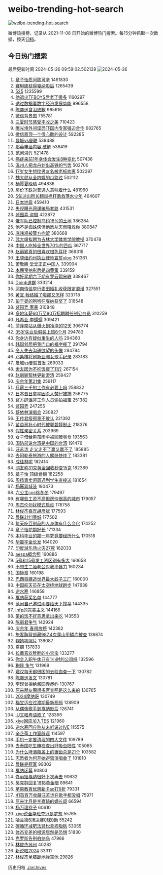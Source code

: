 # weibo-trending-hot-search

[![weibo-trending-hot-search](https://github.com/ameizi/weibo-trending-hot-search/actions/workflows/ci.yml/badge.svg)](https://github.com/ameizi/weibo-trending-hot-search/actions/workflows/ci.yml)

微博热搜榜，记录从 2021-11-08 日开始的微博热门搜索。每15分钟抓取一次数据，按天[归档](./archives)。

## 今日热门搜索

<!-- BEGIN --> 
最后更新时间 2024-05-26 09:59:02.502139 
![2024-05-26](https://imgs-storage.s3.us-east-005.backblazeb2.com/20240526/2024-05-26.png?versionId=4_z8fbbed132d73df8689c40f13_f10102f3e1db081c9_d20240526_m015902_c005_v0501020_t0042_u01716688742050) 
1. [章子怡质问陈可辛](https://s.weibo.com/weibo?q=%23%E7%AB%A0%E5%AD%90%E6%80%A1%E8%B4%A8%E9%97%AE%E9%99%88%E5%8F%AF%E8%BE%9B%23&t=31&band_rank=4&Refer=top) 1491830
1. [赛琳娜获得戛纳影后](https://s.weibo.com/weibo?q=%23%E8%B5%9B%E7%90%B3%E5%A8%9C%E8%8E%B7%E5%BE%97%E6%88%9B%E7%BA%B3%E5%BD%B1%E5%90%8E%23&t=31&band_rank=27&Refer=top) 1265439
1. [525](https://s.weibo.com/weibo?q=525&t=31&band_rank=1&Refer=top) 1235599
1. [他退出TFBOYS后老了很多](https://s.weibo.com/weibo?q=%23%E4%BB%96%E9%80%80%E5%87%BATFBOYS%E5%90%8E%E8%80%81%E4%BA%86%E5%BE%88%E5%A4%9A%23&t=31&band_rank=2&Refer=top) 1160297
1. [透过数据看数字经济发展势能](https://s.weibo.com/weibo?q=%23%E9%80%8F%E8%BF%87%E6%95%B0%E6%8D%AE%E7%9C%8B%E6%95%B0%E5%AD%97%E7%BB%8F%E6%B5%8E%E5%8F%91%E5%B1%95%E5%8A%BF%E8%83%BD%23&t=31&band_rank=3&Refer=top) 996558
1. [陈奕迅含泪致歉](https://s.weibo.com/weibo?q=%23%E9%99%88%E5%A5%95%E8%BF%85%E5%90%AB%E6%B3%AA%E8%87%B4%E6%AD%89%23&t=31&band_rank=4&Refer=top) 965616
1. [微信背景图](https://s.weibo.com/weibo?q=%E5%BE%AE%E4%BF%A1%E8%83%8C%E6%99%AF%E5%9B%BE&t=31&band_rank=37&Refer=top) 755781
1. [三夏时节感受丰收之美](https://s.weibo.com/weibo?q=%23%E4%B8%89%E5%A4%8F%E6%97%B6%E8%8A%82%E6%84%9F%E5%8F%97%E4%B8%B0%E6%94%B6%E4%B9%8B%E7%BE%8E%23&t=31&band_rank=3&Refer=top) 710423
1. [曝光境外间谍恐吓国内专家强迫合作](https://s.weibo.com/weibo?q=%23%E6%9B%9D%E5%85%89%E5%A2%83%E5%A4%96%E9%97%B4%E8%B0%8D%E6%81%90%E5%90%93%E5%9B%BD%E5%86%85%E4%B8%93%E5%AE%B6%E5%BC%BA%E8%BF%AB%E5%90%88%E4%BD%9C%23&t=31&band_rank=5&Refer=top) 682765
1. [微信置顶一个很心酸的设计](https://s.weibo.com/weibo?q=%23%E5%BE%AE%E4%BF%A1%E7%BD%AE%E9%A1%B6%E4%B8%80%E4%B8%AA%E5%BE%88%E5%BF%83%E9%85%B8%E7%9A%84%E8%AE%BE%E8%AE%A1%23&t=31&band_rank=5&Refer=top) 592285
1. [曼城vs曼联](https://s.weibo.com/weibo?q=%23%E6%9B%BC%E5%9F%8Evs%E6%9B%BC%E8%81%94%23&t=31&band_rank=6&Refer=top) 538488
1. [那英电话内容 破解](https://s.weibo.com/weibo?q=%E9%82%A3%E8%8B%B1%E7%94%B5%E8%AF%9D%E5%86%85%E5%AE%B9%20%E7%A0%B4%E8%A7%A3&t=31&band_rank=7&Refer=top) 538419
1. [范闲洪竹](https://s.weibo.com/weibo?q=%E8%8C%83%E9%97%B2%E6%B4%AA%E7%AB%B9&t=31&band_rank=8&Refer=top) 521478
1. [癌症来前1年身体会发生8种变化](https://s.weibo.com/weibo?q=%23%E7%99%8C%E7%97%87%E6%9D%A5%E5%89%8D1%E5%B9%B4%E8%BA%AB%E4%BD%93%E4%BC%9A%E5%8F%91%E7%94%9F8%E7%A7%8D%E5%8F%98%E5%8C%96%23&t=31&band_rank=9&Refer=top) 507436
1. [温州人把龙舟划出高铁的气势](https://s.weibo.com/weibo?q=%23%E6%B8%A9%E5%B7%9E%E4%BA%BA%E6%8A%8A%E9%BE%99%E8%88%9F%E5%88%92%E5%87%BA%E9%AB%98%E9%93%81%E7%9A%84%E6%B0%94%E5%8A%BF%23&t=31&band_rank=10&Refer=top) 502700
1. [17岁女生想纹男友名被老板劝离](https://s.weibo.com/weibo?q=%2317%E5%B2%81%E5%A5%B3%E7%94%9F%E6%83%B3%E7%BA%B9%E7%94%B7%E5%8F%8B%E5%90%8D%E8%A2%AB%E8%80%81%E6%9D%BF%E5%8A%9D%E7%A6%BB%23&t=31&band_rank=40&Refer=top) 502397
1. [魏大勋从全内娱的瓜路过](https://s.weibo.com/weibo?q=%23%E9%AD%8F%E5%A4%A7%E5%8B%8B%E4%BB%8E%E5%85%A8%E5%86%85%E5%A8%B1%E7%9A%84%E7%93%9C%E8%B7%AF%E8%BF%87%23&t=31&band_rank=12&Refer=top) 502112
1. [杨幂夏晚晴](https://s.weibo.com/weibo?q=%E6%9D%A8%E5%B9%82%E5%A4%8F%E6%99%9A%E6%99%B4&t=31&band_rank=11&Refer=top) 494836
1. [房价下跌对普通人意味着什么](https://s.weibo.com/weibo?q=%23%E6%88%BF%E4%BB%B7%E4%B8%8B%E8%B7%8C%E5%AF%B9%E6%99%AE%E9%80%9A%E4%BA%BA%E6%84%8F%E5%91%B3%E7%9D%80%E4%BB%80%E4%B9%88%23&t=31&band_rank=16&Refer=top) 481960
1. [5旬派出所长翻越栏杆勇救落水少年](https://s.weibo.com/weibo?q=%235%E6%97%AC%E6%B4%BE%E5%87%BA%E6%89%80%E9%95%BF%E7%BF%BB%E8%B6%8A%E6%A0%8F%E6%9D%86%E5%8B%87%E6%95%91%E8%90%BD%E6%B0%B4%E5%B0%91%E5%B9%B4%23&t=31&band_rank=10&Refer=top) 464607
1. [日本地震](https://s.weibo.com/weibo?q=%E6%97%A5%E6%9C%AC%E5%9C%B0%E9%9C%87&t=31&band_rank=17&Refer=top) 459410
1. [央视曝光网课骗局套路](https://s.weibo.com/weibo?q=%23%E5%A4%AE%E8%A7%86%E6%9B%9D%E5%85%89%E7%BD%91%E8%AF%BE%E9%AA%97%E5%B1%80%E5%A5%97%E8%B7%AF%23&t=31&band_rank=46&Refer=top) 431531
1. [酱园弄 盗摄](https://s.weibo.com/weibo?q=%E9%85%B1%E5%9B%AD%E5%BC%84%20%E7%9B%97%E6%91%84&t=31&band_rank=7&Refer=top) 422872
1. [俄军队已控制乌约18%的土地](https://s.weibo.com/weibo?q=%23%E4%BF%84%E5%86%9B%E9%98%9F%E5%B7%B2%E6%8E%A7%E5%88%B6%E4%B9%8C%E7%BA%A618%25%E7%9A%84%E5%9C%9F%E5%9C%B0%23&t=31&band_rank=9&Refer=top) 386284
1. [他不是蜘蛛侠但他愿从天而降救你](https://s.weibo.com/weibo?q=%23%E4%BB%96%E4%B8%8D%E6%98%AF%E8%9C%98%E8%9B%9B%E4%BE%A0%E4%BD%86%E4%BB%96%E6%84%BF%E4%BB%8E%E5%A4%A9%E8%80%8C%E9%99%8D%E6%95%91%E4%BD%A0%23&t=31&band_rank=10&Refer=top) 380847
1. [麻辣鸡被警方拘留](https://s.weibo.com/weibo?q=%23%E9%BA%BB%E8%BE%A3%E9%B8%A1%E8%A2%AB%E8%AD%A6%E6%96%B9%E6%8B%98%E7%95%99%23&t=31&band_rank=44&Refer=top) 380668
1. [武大靖拟聘为吉林大学体育学院教授](https://s.weibo.com/weibo?q=%23%E6%AD%A6%E5%A4%A7%E9%9D%96%E6%8B%9F%E8%81%98%E4%B8%BA%E5%90%89%E6%9E%97%E5%A4%A7%E5%AD%A6%E4%BD%93%E8%82%B2%E5%AD%A6%E9%99%A2%E6%95%99%E6%8E%88%23&t=31&band_rank=13&Refer=top) 370478
1. [中国人吃掉全世界70%的西瓜](https://s.weibo.com/weibo?q=%23%E4%B8%AD%E5%9B%BD%E4%BA%BA%E5%90%83%E6%8E%89%E5%85%A8%E4%B8%96%E7%95%8C70%25%E7%9A%84%E8%A5%BF%E7%93%9C%23&t=31&band_rank=14&Refer=top) 367717
1. [赵丽颖真的很喜欢橙色耳环](https://s.weibo.com/weibo?q=%23%E8%B5%B5%E4%B8%BD%E9%A2%96%E7%9C%9F%E7%9A%84%E5%BE%88%E5%96%9C%E6%AC%A2%E6%A9%99%E8%89%B2%E8%80%B3%E7%8E%AF%23&t=31&band_rank=15&Refer=top) 366315
1. [王骁纽约州执业律师宣誓vlog](https://s.weibo.com/weibo?q=%E7%8E%8B%E9%AA%81%E7%BA%BD%E7%BA%A6%E5%B7%9E%E6%89%A7%E4%B8%9A%E5%BE%8B%E5%B8%88%E5%AE%A3%E8%AA%93vlog&t=31&band_rank=31&Refer=top) 351361
1. [萧敬腾 堂堂正正中国人](https://s.weibo.com/weibo?q=%E8%90%A7%E6%95%AC%E8%85%BE%20%E5%A0%82%E5%A0%82%E6%AD%A3%E6%AD%A3%E4%B8%AD%E5%9B%BD%E4%BA%BA&t=31&band_rank=13&Refer=top) 339904
1. [本届戛纳影后是四黄蛋](https://s.weibo.com/weibo?q=%23%E6%9C%AC%E5%B1%8A%E6%88%9B%E7%BA%B3%E5%BD%B1%E5%90%8E%E6%98%AF%E5%9B%9B%E9%BB%84%E8%9B%8B%23&t=31&band_rank=28&Refer=top) 339159
1. [你好星期六下期有罗云熙宋轶](https://s.weibo.com/weibo?q=%23%E4%BD%A0%E5%A5%BD%E6%98%9F%E6%9C%9F%E5%85%AD%E4%B8%8B%E6%9C%9F%E6%9C%89%E7%BD%97%E4%BA%91%E7%86%99%E5%AE%8B%E8%BD%B6%23&t=31&band_rank=17&Refer=top) 338467
1. [Doinb退群](https://s.weibo.com/weibo?q=%23Doinb%E9%80%80%E7%BE%A4%23&t=31&band_rank=18&Refer=top) 333214
1. [河南情侣举行麦田婚礼收获限定浪漫](https://s.weibo.com/weibo?q=%23%E6%B2%B3%E5%8D%97%E6%83%85%E4%BE%A3%E4%B8%BE%E8%A1%8C%E9%BA%A6%E7%94%B0%E5%A9%9A%E7%A4%BC%E6%94%B6%E8%8E%B7%E9%99%90%E5%AE%9A%E6%B5%AA%E6%BC%AB%23&t=31&band_rank=10&Refer=top) 327551
1. [黄宣 我结婚了啦那又怎样](https://s.weibo.com/weibo?q=%E9%BB%84%E5%AE%A3%20%E6%88%91%E7%BB%93%E5%A9%9A%E4%BA%86%E5%95%A6%E9%82%A3%E5%8F%88%E6%80%8E%E6%A0%B7&t=31&band_rank=11&Refer=top) 323718
1. [彭于晏的狗狗在戛纳获奖了](https://s.weibo.com/weibo?q=%E5%BD%AD%E4%BA%8E%E6%99%8F%E7%9A%84%E7%8B%97%E7%8B%97%E5%9C%A8%E6%88%9B%E7%BA%B3%E8%8E%B7%E5%A5%96%E4%BA%86&t=31&band_rank=45&Refer=top) 316548
1. [酱园弄 家暴](https://s.weibo.com/weibo?q=%E9%85%B1%E5%9B%AD%E5%BC%84%20%E5%AE%B6%E6%9A%B4&t=31&band_rank=14&Refer=top) 310848
1. [多地年薪60万至80万招聘聘任制公务员](https://s.weibo.com/weibo?q=%23%E5%A4%9A%E5%9C%B0%E5%B9%B4%E8%96%AA60%E4%B8%87%E8%87%B380%E4%B8%87%E6%8B%9B%E8%81%98%E8%81%98%E4%BB%BB%E5%88%B6%E5%85%AC%E5%8A%A1%E5%91%98%23&t=31&band_rank=15&Refer=top) 310259
1. [凡希亚 李蠕蠕](https://s.weibo.com/weibo?q=%E5%87%A1%E5%B8%8C%E4%BA%9A%20%E6%9D%8E%E8%A0%95%E8%A0%95&t=31&band_rank=22&Refer=top) 309421
1. [菏泽南站从爆火到冷清的12天](https://s.weibo.com/weibo?q=%23%E8%8F%8F%E6%B3%BD%E5%8D%97%E7%AB%99%E4%BB%8E%E7%88%86%E7%81%AB%E5%88%B0%E5%86%B7%E6%B8%85%E7%9A%8412%E5%A4%A9%23&t=31&band_rank=16&Refer=top) 306774
1. [35岁失业后假装上班6个月](https://s.weibo.com/weibo?q=%2335%E5%B2%81%E5%A4%B1%E4%B8%9A%E5%90%8E%E5%81%87%E8%A3%85%E4%B8%8A%E7%8F%AD6%E4%B8%AA%E6%9C%88%23&t=31&band_rank=17&Refer=top) 294783
1. [你身边有疑似重生的人吗](https://s.weibo.com/weibo?q=%23%E4%BD%A0%E8%BA%AB%E8%BE%B9%E6%9C%89%E7%96%91%E4%BC%BC%E9%87%8D%E7%94%9F%E7%9A%84%E4%BA%BA%E5%90%97%23&t=31&band_rank=19&Refer=top) 294360
1. [韩国邻居把我门口的福字撕了](https://s.weibo.com/weibo?q=%23%E9%9F%A9%E5%9B%BD%E9%82%BB%E5%B1%85%E6%8A%8A%E6%88%91%E9%97%A8%E5%8F%A3%E7%9A%84%E7%A6%8F%E5%AD%97%E6%92%95%E4%BA%86%23&t=31&band_rank=39&Refer=top) 291794
1. [令人失去沟通欲望的头像](https://s.weibo.com/weibo?q=%E4%BB%A4%E4%BA%BA%E5%A4%B1%E5%8E%BB%E6%B2%9F%E9%80%9A%E6%AC%B2%E6%9C%9B%E7%9A%84%E5%A4%B4%E5%83%8F&t=31&band_rank=18&Refer=top) 284784
1. [邓紫棋将刷新亚洲女歌手纪录](https://s.weibo.com/weibo?q=%23%E9%82%93%E7%B4%AB%E6%A3%8B%E5%B0%86%E5%88%B7%E6%96%B0%E4%BA%9A%E6%B4%B2%E5%A5%B3%E6%AD%8C%E6%89%8B%E7%BA%AA%E5%BD%95%23&t=31&band_rank=46&Refer=top) 283183
1. [曼城vs曼联首发](https://s.weibo.com/weibo?q=%23%E6%9B%BC%E5%9F%8Evs%E6%9B%BC%E8%81%94%E9%A6%96%E5%8F%91%23&t=31&band_rank=20&Refer=top) 269033
1. [舍友因为不吃饭瘦了11斤](https://s.weibo.com/weibo?q=%23%E8%88%8D%E5%8F%8B%E5%9B%A0%E4%B8%BA%E4%B8%8D%E5%90%83%E9%A5%AD%E7%98%A6%E4%BA%8611%E6%96%A4%23&t=31&band_rank=21&Refer=top) 267154
1. [赵丽颖帮林更新澄清](https://s.weibo.com/weibo?q=%23%E8%B5%B5%E4%B8%BD%E9%A2%96%E5%B8%AE%E6%9E%97%E6%9B%B4%E6%96%B0%E6%BE%84%E6%B8%85%23&t=31&band_rank=23&Refer=top) 259427
1. [庆余年第21集](https://s.weibo.com/weibo?q=%E5%BA%86%E4%BD%99%E5%B9%B4%E7%AC%AC21%E9%9B%86&t=31&band_rank=24&Refer=top) 259117
1. [月薪三千的工作有必要上吗](https://s.weibo.com/weibo?q=%23%E6%9C%88%E8%96%AA%E4%B8%89%E5%8D%83%E7%9A%84%E5%B7%A5%E4%BD%9C%E6%9C%89%E5%BF%85%E8%A6%81%E4%B8%8A%E5%90%97%23&t=31&band_rank=35&Refer=top) 258832
1. [日本昔日童星因杀人焚尸被捕](https://s.weibo.com/weibo?q=%23%E6%97%A5%E6%9C%AC%E6%98%94%E6%97%A5%E7%AB%A5%E6%98%9F%E5%9B%A0%E6%9D%80%E4%BA%BA%E7%84%9A%E5%B0%B8%E8%A2%AB%E6%8D%95%23&t=31&band_rank=26&Refer=top) 256775
1. [官方辟谣非工作人员偷拍福宝](https://s.weibo.com/weibo?q=%23%E5%AE%98%E6%96%B9%E8%BE%9F%E8%B0%A3%E9%9D%9E%E5%B7%A5%E4%BD%9C%E4%BA%BA%E5%91%98%E5%81%B7%E6%8B%8D%E7%A6%8F%E5%AE%9D%23&t=31&band_rank=30&Refer=top) 251382
1. [酱园弄](https://s.weibo.com/weibo?q=%E9%85%B1%E5%9B%AD%E5%BC%84&t=31&band_rank=25&Refer=top) 247255
1. [蔡依林演唱会](https://s.weibo.com/weibo?q=%E8%94%A1%E4%BE%9D%E6%9E%97%E6%BC%94%E5%94%B1%E4%BC%9A&t=31&band_rank=27&Refer=top) 230827
1. [王传君瘦得我不敢认](https://s.weibo.com/weibo?q=%E7%8E%8B%E4%BC%A0%E5%90%9B%E7%98%A6%E5%BE%97%E6%88%91%E4%B8%8D%E6%95%A2%E8%AE%A4&t=31&band_rank=32&Refer=top) 221392
1. [苗苗恶补小时代被郭碧婷制止](https://s.weibo.com/weibo?q=%23%E8%8B%97%E8%8B%97%E6%81%B6%E8%A1%A5%E5%B0%8F%E6%97%B6%E4%BB%A3%E8%A2%AB%E9%83%AD%E7%A2%A7%E5%A9%B7%E5%88%B6%E6%AD%A2%23&t=31&band_rank=28&Refer=top) 218376
1. [假性亲密关系](https://s.weibo.com/weibo?q=%E5%81%87%E6%80%A7%E4%BA%B2%E5%AF%86%E5%85%B3%E7%B3%BB&t=31&band_rank=29&Refer=top) 203969
1. [女子借给男孩雨伞被回赠零食](https://s.weibo.com/weibo?q=%23%E5%A5%B3%E5%AD%90%E5%80%9F%E7%BB%99%E7%94%B7%E5%AD%A9%E9%9B%A8%E4%BC%9E%E8%A2%AB%E5%9B%9E%E8%B5%A0%E9%9B%B6%E9%A3%9F%23&t=31&band_rank=10&Refer=top) 193563
1. [国防部说台湾是中国的台湾](https://s.weibo.com/weibo?q=%23%E5%9B%BD%E9%98%B2%E9%83%A8%E8%AF%B4%E5%8F%B0%E6%B9%BE%E6%98%AF%E4%B8%AD%E5%9B%BD%E7%9A%84%E5%8F%B0%E6%B9%BE%23&t=31&band_rank=30&Refer=top) 191476
1. [汪苏泷 走又走不了赢又赢不了](https://s.weibo.com/weibo?q=%E6%B1%AA%E8%8B%8F%E6%B3%B7%20%E8%B5%B0%E5%8F%88%E8%B5%B0%E4%B8%8D%E4%BA%86%E8%B5%A2%E5%8F%88%E8%B5%A2%E4%B8%8D%E4%BA%86&t=31&band_rank=33&Refer=top) 185885
1. [去阿勒泰旅游的人膀胱快炸了](https://s.weibo.com/weibo?q=%23%E5%8E%BB%E9%98%BF%E5%8B%92%E6%B3%B0%E6%97%85%E6%B8%B8%E7%9A%84%E4%BA%BA%E8%86%80%E8%83%B1%E5%BF%AB%E7%82%B8%E4%BA%86%23&t=31&band_rank=32&Refer=top) 183381
1. [成佳林呢](https://s.weibo.com/weibo?q=%E6%88%90%E4%BD%B3%E6%9E%97%E5%91%A2&t=31&band_rank=34&Refer=top) 182414
1. [网友称31克黄金回收秒变15克](https://s.weibo.com/weibo?q=%23%E7%BD%91%E5%8F%8B%E7%A7%B031%E5%85%8B%E9%BB%84%E9%87%91%E5%9B%9E%E6%94%B6%E7%A7%92%E5%8F%9815%E5%85%8B%23&t=31&band_rank=22&Refer=top) 182389
1. [章子怡 顶级骨相](https://s.weibo.com/weibo?q=%E7%AB%A0%E5%AD%90%E6%80%A1%20%E9%A1%B6%E7%BA%A7%E9%AA%A8%E7%9B%B8&t=31&band_rank=24&Refer=top) 182258
1. [周扬青卖闲置遇到学生直接送](https://s.weibo.com/weibo?q=%23%E5%91%A8%E6%89%AC%E9%9D%92%E5%8D%96%E9%97%B2%E7%BD%AE%E9%81%87%E5%88%B0%E5%AD%A6%E7%94%9F%E7%9B%B4%E6%8E%A5%E9%80%81%23&t=31&band_rank=25&Refer=top) 181654
1. [杨幂异域装](https://s.weibo.com/weibo?q=%23%E6%9D%A8%E5%B9%82%E5%BC%82%E5%9F%9F%E8%A3%85%23&t=31&band_rank=31&Refer=top) 180473
1. [六公主cos徐冬冬](https://s.weibo.com/weibo?q=%23%E5%85%AD%E5%85%AC%E4%B8%BBcos%E5%BE%90%E5%86%AC%E5%86%AC%23&t=31&band_rank=30&Refer=top) 179497
1. [有哪些工资不高但房价很高的城市](https://s.weibo.com/weibo?q=%23%E6%9C%89%E5%93%AA%E4%BA%9B%E5%B7%A5%E8%B5%84%E4%B8%8D%E9%AB%98%E4%BD%86%E6%88%BF%E4%BB%B7%E5%BE%88%E9%AB%98%E7%9A%84%E5%9F%8E%E5%B8%82%23&t=31&band_rank=32&Refer=top) 179057
1. [周杰伦勿扰模式启动](https://s.weibo.com/weibo?q=%23%E5%91%A8%E6%9D%B0%E4%BC%A6%E5%8B%BF%E6%89%B0%E6%A8%A1%E5%BC%8F%E5%90%AF%E5%8A%A8%23&t=31&band_rank=36&Refer=top) 178758
1. [林俊杰嘉宾胡彦斌](https://s.weibo.com/weibo?q=%23%E6%9E%97%E4%BF%8A%E6%9D%B0%E5%98%89%E5%AE%BE%E8%83%A1%E5%BD%A6%E6%96%8C%23&t=31&band_rank=37&Refer=top) 177593
1. [曼联2比1曼城](https://s.weibo.com/weibo?q=%23%E6%9B%BC%E8%81%942%E6%AF%941%E6%9B%BC%E5%9F%8E%23&t=31&band_rank=26&Refer=top) 177502
1. [每天吃豆制品的人身体有什么变化](https://s.weibo.com/weibo?q=%23%E6%AF%8F%E5%A4%A9%E5%90%83%E8%B1%86%E5%88%B6%E5%93%81%E7%9A%84%E4%BA%BA%E8%BA%AB%E4%BD%93%E6%9C%89%E4%BB%80%E4%B9%88%E5%8F%98%E5%8C%96%23&t=31&band_rank=35&Refer=top) 174252
1. [章子怡花期好长](https://s.weibo.com/weibo?q=%23%E7%AB%A0%E5%AD%90%E6%80%A1%E8%8A%B1%E6%9C%9F%E5%A5%BD%E9%95%BF%23&t=31&band_rank=35&Refer=top) 171334
1. [本科毕业的那一年究竟要经历什么](https://s.weibo.com/weibo?q=%23%E6%9C%AC%E7%A7%91%E6%AF%95%E4%B8%9A%E7%9A%84%E9%82%A3%E4%B8%80%E5%B9%B4%E7%A9%B6%E7%AB%9F%E8%A6%81%E7%BB%8F%E5%8E%86%E4%BB%80%E4%B9%88%23&t=31&band_rank=36&Refer=top) 170518
1. [华晨宇金长发](https://s.weibo.com/weibo?q=%23%E5%8D%8E%E6%99%A8%E5%AE%87%E9%87%91%E9%95%BF%E5%8F%91%23&t=31&band_rank=38&Refer=top) 164020
1. [印度游乐场火灾27死](https://s.weibo.com/weibo?q=%23%E5%8D%B0%E5%BA%A6%E6%B8%B8%E4%B9%90%E5%9C%BA%E7%81%AB%E7%81%BE27%E6%AD%BB%23&t=31&band_rank=20&Refer=top) 162033
1. [aespa概念照](https://s.weibo.com/weibo?q=aespa%E6%A6%82%E5%BF%B5%E7%85%A7&t=31&band_rank=39&Refer=top) 160886
1. [5号和15号发工资区别有多大](https://s.weibo.com/weibo?q=%235%E5%8F%B7%E5%92%8C15%E5%8F%B7%E5%8F%91%E5%B7%A5%E8%B5%84%E5%8C%BA%E5%88%AB%E6%9C%89%E5%A4%9A%E5%A4%A7%23&t=31&band_rank=27&Refer=top) 160658
1. [不想生二胎老公对我冷暴力](https://s.weibo.com/weibo?q=%23%E4%B8%8D%E6%83%B3%E7%94%9F%E4%BA%8C%E8%83%8E%E8%80%81%E5%85%AC%E5%AF%B9%E6%88%91%E5%86%B7%E6%9A%B4%E5%8A%9B%23&t=31&band_rank=42&Refer=top) 160234
1. [国际章](https://s.weibo.com/weibo?q=%E5%9B%BD%E9%99%85%E7%AB%A0&t=31&band_rank=40&Refer=top) 160198
1. [巴西将建造世界最大蚊子工厂](https://s.weibo.com/weibo?q=%23%E5%B7%B4%E8%A5%BF%E5%B0%86%E5%BB%BA%E9%80%A0%E4%B8%96%E7%95%8C%E6%9C%80%E5%A4%A7%E8%9A%8A%E5%AD%90%E5%B7%A5%E5%8E%82%23&t=31&band_rank=30&Refer=top) 160000
1. [中国航天员在太空绕地球跑步](https://s.weibo.com/weibo?q=%23%E4%B8%AD%E5%9B%BD%E8%88%AA%E5%A4%A9%E5%91%98%E5%9C%A8%E5%A4%AA%E7%A9%BA%E7%BB%95%E5%9C%B0%E7%90%83%E8%B7%91%E6%AD%A5%23&t=31&band_rank=36&Refer=top) 147638
1. [逆水寒](https://s.weibo.com/weibo?q=%E9%80%86%E6%B0%B4%E5%AF%92&t=31&band_rank=40&Refer=top) 146858
1. [戛纳获奖名单](https://s.weibo.com/weibo?q=%E6%88%9B%E7%BA%B3%E8%8E%B7%E5%A5%96%E5%90%8D%E5%8D%95&t=31&band_rank=46&Refer=top) 144777
1. [范闲自己淋过雨要给天下撑伞](https://s.weibo.com/weibo?q=%23%E8%8C%83%E9%97%B2%E8%87%AA%E5%B7%B1%E6%B7%8B%E8%BF%87%E9%9B%A8%E8%A6%81%E7%BB%99%E5%A4%A9%E4%B8%8B%E6%92%91%E4%BC%9E%23&t=31&band_rank=38&Refer=top) 144335
1. [infp的完美主义](https://s.weibo.com/weibo?q=%23infp%E7%9A%84%E5%AE%8C%E7%BE%8E%E4%B8%BB%E4%B9%89%23&t=31&band_rank=45&Refer=top) 144169
1. [带的饭不好意思拿出来吃](https://s.weibo.com/weibo?q=%E5%B8%A6%E7%9A%84%E9%A5%AD%E4%B8%8D%E5%A5%BD%E6%84%8F%E6%80%9D%E6%8B%BF%E5%87%BA%E6%9D%A5%E5%90%83&t=31&band_rank=39&Refer=top) 143553
1. [陈丽君争气](https://s.weibo.com/weibo?q=%E9%99%88%E4%B8%BD%E5%90%9B%E4%BA%89%E6%B0%94&t=31&band_rank=41&Refer=top) 142924
1. [庆余年 春闱放榜](https://s.weibo.com/weibo?q=%E5%BA%86%E4%BD%99%E5%B9%B4%20%E6%98%A5%E9%97%B1%E6%94%BE%E6%A6%9C&t=31&band_rank=42&Refer=top) 142382
1. [旅客胸背部藏987.4克穿山甲鳞片被查](https://s.weibo.com/weibo?q=%23%E6%97%85%E5%AE%A2%E8%83%B8%E8%83%8C%E9%83%A8%E8%97%8F987.4%E5%85%8B%E7%A9%BF%E5%B1%B1%E7%94%B2%E9%B3%9E%E7%89%87%E8%A2%AB%E6%9F%A5%23&t=31&band_rank=43&Refer=top) 139874
1. [鞠婧祎照片](https://s.weibo.com/weibo?q=%E9%9E%A0%E5%A9%A7%E7%A5%8E%E7%85%A7%E7%89%87&t=31&band_rank=44&Refer=top) 138087
1. [盗摄](https://s.weibo.com/weibo?q=%E7%9B%97%E6%91%84&t=31&band_rank=41&Refer=top) 137833
1. [长辈喜欢胖胖的小宝宝](https://s.weibo.com/weibo?q=%E9%95%BF%E8%BE%88%E5%96%9C%E6%AC%A2%E8%83%96%E8%83%96%E7%9A%84%E5%B0%8F%E5%AE%9D%E5%AE%9D&t=31&band_rank=42&Refer=top) 133277
1. [你会入职午休只有1小时的公司吗](https://s.weibo.com/weibo?q=%23%E4%BD%A0%E4%BC%9A%E5%85%A5%E8%81%8C%E5%8D%88%E4%BC%91%E5%8F%AA%E6%9C%891%E5%B0%8F%E6%97%B6%E7%9A%84%E5%85%AC%E5%8F%B8%E5%90%97%23&t=31&band_rank=45&Refer=top) 132596
1. [狗阵 争气](https://s.weibo.com/weibo?q=%E7%8B%97%E9%98%B5%20%E4%BA%89%E6%B0%94&t=31&band_rank=43&Refer=top) 131969
1. [建议每天都很困的去验血查一下](https://s.weibo.com/weibo?q=%23%E5%BB%BA%E8%AE%AE%E6%AF%8F%E5%A4%A9%E9%83%BD%E5%BE%88%E5%9B%B0%E7%9A%84%E5%8E%BB%E9%AA%8C%E8%A1%80%E6%9F%A5%E4%B8%80%E4%B8%8B%23&t=31&band_rank=46&Refer=top) 130782
1. [陈奕迅发文](https://s.weibo.com/weibo?q=%E9%99%88%E5%A5%95%E8%BF%85%E5%8F%91%E6%96%87&t=31&band_rank=47&Refer=top) 130781
1. [李现曾拒绝酱园弄邀约](https://s.weibo.com/weibo?q=%23%E6%9D%8E%E7%8E%B0%E6%9B%BE%E6%8B%92%E7%BB%9D%E9%85%B1%E5%9B%AD%E5%BC%84%E9%82%80%E7%BA%A6%23&t=31&band_rank=48&Refer=top) 130767
1. [原来朋友圈很多官宣照是这么来的](https://s.weibo.com/weibo?q=%23%E5%8E%9F%E6%9D%A5%E6%9C%8B%E5%8F%8B%E5%9C%88%E5%BE%88%E5%A4%9A%E5%AE%98%E5%AE%A3%E7%85%A7%E6%98%AF%E8%BF%99%E4%B9%88%E6%9D%A5%E7%9A%84%23&t=31&band_rank=49&Refer=top) 130765
1. [2024摩纳哥](https://s.weibo.com/weibo?q=%232024%E6%91%A9%E7%BA%B3%E5%93%A5%23&t=31&band_rank=50&Refer=top) 130749
1. [福宝适应过渡期最新视频](https://s.weibo.com/weibo?q=%23%E7%A6%8F%E5%AE%9D%E9%80%82%E5%BA%94%E8%BF%87%E6%B8%A1%E6%9C%9F%E6%9C%80%E6%96%B0%E8%A7%86%E9%A2%91%23&t=31&band_rank=46&Refer=top) 128909
1. [从偶像歌手到戛纳影后](https://s.weibo.com/weibo?q=%23%E4%BB%8E%E5%81%B6%E5%83%8F%E6%AD%8C%E6%89%8B%E5%88%B0%E6%88%9B%E7%BA%B3%E5%BD%B1%E5%90%8E%23&t=31&band_rank=47&Refer=top) 128741
1. [IU又唱粤语歌了](https://s.weibo.com/weibo?q=%23IU%E5%8F%88%E5%94%B1%E7%B2%A4%E8%AF%AD%E6%AD%8C%E4%BA%86%23&t=31&band_rank=49&Refer=top) 128396
1. [xiye回应加入TES](https://s.weibo.com/weibo?q=%23xiye%E5%9B%9E%E5%BA%94%E5%8A%A0%E5%85%A5TES%23&t=31&band_rank=44&Refer=top) 121960
1. [逆水寒回应称从未听说过IVE](https://s.weibo.com/weibo?q=%23%E9%80%86%E6%B0%B4%E5%AF%92%E5%9B%9E%E5%BA%94%E7%A7%B0%E4%BB%8E%E6%9C%AA%E5%90%AC%E8%AF%B4%E8%BF%87IVE%23&t=31&band_rank=43&Refer=top) 115575
1. [辛芷蕾工作室辟谣](https://s.weibo.com/weibo?q=%23%E8%BE%9B%E8%8A%B7%E8%95%BE%E5%B7%A5%E4%BD%9C%E5%AE%A4%E8%BE%9F%E8%B0%A3%23&t=31&band_rank=49&Refer=top) 114597
1. [手机一定要清理的四大文件](https://s.weibo.com/weibo?q=%23%E6%89%8B%E6%9C%BA%E4%B8%80%E5%AE%9A%E8%A6%81%E6%B8%85%E7%90%86%E7%9A%84%E5%9B%9B%E5%A4%A7%E6%96%87%E4%BB%B6%23&t=31&band_rank=44&Refer=top) 109789
1. [去泰国吃生腌检查出肝吸虫阳性](https://s.weibo.com/weibo?q=%23%E5%8E%BB%E6%B3%B0%E5%9B%BD%E5%90%83%E7%94%9F%E8%85%8C%E6%A3%80%E6%9F%A5%E5%87%BA%E8%82%9D%E5%90%B8%E8%99%AB%E9%98%B3%E6%80%A7%23&t=31&band_rank=47&Refer=top) 105085
1. [为什么啤酒瓶盖上的锯齿总是21个](https://s.weibo.com/weibo?q=%23%E4%B8%BA%E4%BB%80%E4%B9%88%E5%95%A4%E9%85%92%E7%93%B6%E7%9B%96%E4%B8%8A%E7%9A%84%E9%94%AF%E9%BD%BF%E6%80%BB%E6%98%AF21%E4%B8%AA%23&t=31&band_rank=48&Refer=top) 103582
1. [志愿者为何开始避雷演唱会了](https://s.weibo.com/weibo?q=%23%E5%BF%97%E6%84%BF%E8%80%85%E4%B8%BA%E4%BD%95%E5%BC%80%E5%A7%8B%E9%81%BF%E9%9B%B7%E6%BC%94%E5%94%B1%E4%BC%9A%E4%BA%86%23&t=31&band_rank=34&Refer=top) 101810
1. [曼联是冠军](https://s.weibo.com/weibo?q=%E6%9B%BC%E8%81%94%E6%98%AF%E5%86%A0%E5%86%9B&t=31&band_rank=50&Refer=top) 99302
1. [戛纳闭幕](https://s.weibo.com/weibo?q=%E6%88%9B%E7%BA%B3%E9%97%AD%E5%B9%95&t=31&band_rank=28&Refer=top) 90803
1. [佟丽娅戛纳很好下次再去](https://s.weibo.com/weibo?q=%23%E4%BD%9F%E4%B8%BD%E5%A8%85%E6%88%9B%E7%BA%B3%E5%BE%88%E5%A5%BD%E4%B8%8B%E6%AC%A1%E5%86%8D%E5%8E%BB%23&t=31&band_rank=31&Refer=top) 90632
1. [吴克群回复1818黄金眼](https://s.weibo.com/weibo?q=%23%E5%90%B4%E5%85%8B%E7%BE%A4%E5%9B%9E%E5%A4%8D1818%E9%BB%84%E9%87%91%E7%9C%BC%23&t=31&band_rank=35&Refer=top) 89641
1. [苹果教育优惠新iPad打9折](https://s.weibo.com/weibo?q=%23%E8%8B%B9%E6%9E%9C%E6%95%99%E8%82%B2%E4%BC%98%E6%83%A0%E6%96%B0iPad%E6%89%939%E6%8A%98%23&t=31&band_rank=50&Refer=top) 79331
1. [41首百万收藏汪苏泷在歌手都没唱](https://s.weibo.com/weibo?q=%2341%E9%A6%96%E7%99%BE%E4%B8%87%E6%94%B6%E8%97%8F%E6%B1%AA%E8%8B%8F%E6%B3%B7%E5%9C%A8%E6%AD%8C%E6%89%8B%E9%83%BD%E6%B2%A1%E5%94%B1%23&t=31&band_rank=49&Refer=top) 75971
1. [原来沈月是李嘉琦的嫡长闺](https://s.weibo.com/weibo?q=%23%E5%8E%9F%E6%9D%A5%E6%B2%88%E6%9C%88%E6%98%AF%E6%9D%8E%E5%98%89%E7%90%A6%E7%9A%84%E5%AB%A1%E9%95%BF%E9%97%BA%23&t=31&band_rank=49&Refer=top) 66594
1. [杨万理卷子](https://s.weibo.com/weibo?q=%E6%9D%A8%E4%B8%87%E7%90%86%E5%8D%B7%E5%AD%90&t=31&band_rank=49&Refer=top) 60610
1. [xiye说全华班夺冠是梦想](https://s.weibo.com/weibo?q=%23xiye%E8%AF%B4%E5%85%A8%E5%8D%8E%E7%8F%AD%E5%A4%BA%E5%86%A0%E6%98%AF%E6%A2%A6%E6%83%B3%23&t=31&band_rank=47&Refer=top) 55765
1. [哈兰德6场决赛0球0助](https://s.weibo.com/weibo?q=%23%E5%93%88%E5%85%B0%E5%BE%B76%E5%9C%BA%E5%86%B3%E8%B5%9B0%E7%90%830%E5%8A%A9%23&t=31&band_rank=48&Refer=top) 55242
1. [碳循环减肥法轻松拿捏脂肪](https://s.weibo.com/weibo?q=%E7%A2%B3%E5%BE%AA%E7%8E%AF%E5%87%8F%E8%82%A5%E6%B3%95%E8%BD%BB%E6%9D%BE%E6%8B%BF%E6%8D%8F%E8%84%82%E8%82%AA&t=31&band_rank=48&Refer=top) 53055
1. [体态变差的根源居然是恐惧](https://s.weibo.com/weibo?q=%23%E4%BD%93%E6%80%81%E5%8F%98%E5%B7%AE%E7%9A%84%E6%A0%B9%E6%BA%90%E5%B1%85%E7%84%B6%E6%98%AF%E6%81%90%E6%83%A7%23&t=31&band_rank=49&Refer=top) 51830
1. [克罗斯告别伯纳乌](https://s.weibo.com/weibo?q=%23%E5%85%8B%E7%BD%97%E6%96%AF%E5%91%8A%E5%88%AB%E4%BC%AF%E7%BA%B3%E4%B9%8C%23&t=31&band_rank=50&Refer=top) 47966
1. [林俊杰苏州](https://s.weibo.com/weibo?q=%E6%9E%97%E4%BF%8A%E6%9D%B0%E8%8B%8F%E5%B7%9E&t=31&band_rank=48&Refer=top) 40282
1. [新说唱2024](https://s.weibo.com/weibo?q=%E6%96%B0%E8%AF%B4%E5%94%B12024&t=31&band_rank=47&Refer=top) 33311
1. [林俊杰单膝跪地弹吉他](https://s.weibo.com/weibo?q=%23%E6%9E%97%E4%BF%8A%E6%9D%B0%E5%8D%95%E8%86%9D%E8%B7%AA%E5%9C%B0%E5%BC%B9%E5%90%89%E4%BB%96%23&t=31&band_rank=42&Refer=top) 29826
<!-- END -->

历史归档 [./archives](./archives)


